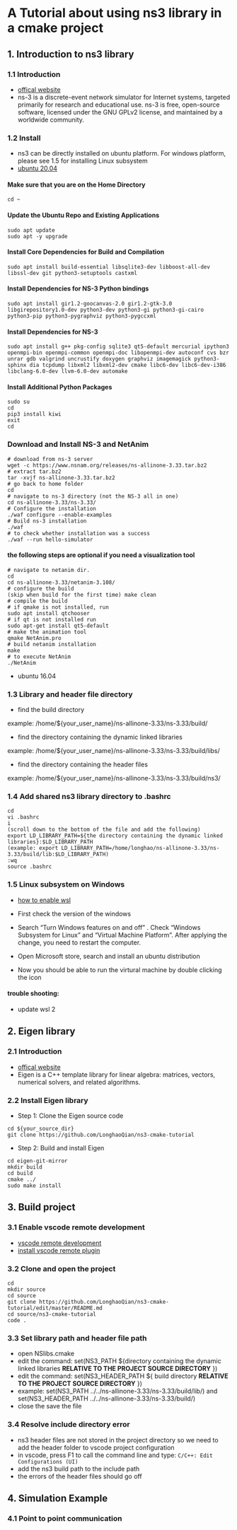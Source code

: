 # A Tutorial about using ns3 library in a cmake project

## 1. Introduction to ns3 library

### 1.1 Introduction

- [offical website](https://www.nsnam.org/)
- ns-3 is a discrete-event network simulator for Internet systems, targeted primarily for research and educational use. ns-3 is free, open-source software, licensed under the GNU GPLv2 license, and maintained by a worldwide community.

### 1.2 Install

- ns3 can be directly installed on ubuntu platform. For windows platform, please see 1.5 for installing Linux subsystem
- [ubuntu 20.04](https://karimmd.github.io/post/tutorial/ns3_installation/)
#### Make sure that you are on the Home Directory
```
cd ~
```
#### Update the Ubuntu Repo and Existing Applications
```
sudo apt update
sudo apt -y upgrade
```
#### Install Core Dependencies for Build and Compilation
```
sudo apt install build-essential libsqlite3-dev libboost-all-dev libssl-dev git python3-setuptools castxml
```
#### Install Dependencies for NS-3 Python bindings
```
sudo apt install gir1.2-goocanvas-2.0 gir1.2-gtk-3.0 libgirepository1.0-dev python3-dev python3-gi python3-gi-cairo python3-pip python3-pygraphviz python3-pygccxml
```
#### Install Dependencies for NS-3
```
sudo apt install g++ pkg-config sqlite3 qt5-default mercurial ipython3 openmpi-bin openmpi-common openmpi-doc libopenmpi-dev autoconf cvs bzr unrar gdb valgrind uncrustify doxygen graphviz imagemagick python3-sphinx dia tcpdump libxml2 libxml2-dev cmake libc6-dev libc6-dev-i386 libclang-6.0-dev llvm-6.0-dev automake
```
#### Install Additional Python Packages
```
sudo su 
cd
pip3 install kiwi
exit
cd
```
### Download and Install NS-3 and NetAnim
```
# download from ns-3 server
wget -c https://www.nsnam.org/releases/ns-allinone-3.33.tar.bz2
# extract tar.bz2
tar -xvjf ns-allinone-3.33.tar.bz2
# go back to home folder
cd
# navigate to ns-3 directory (not the NS-3 all in one)
cd ns-allinone-3.33/ns-3.33/
# Configure the installation
./waf configure --enable-examples 
# Build ns-3 installation
./waf
# to check whether installation was a success
./waf --run hello-simulator
```
#### the following steps are optional if you need a visualization tool
```
# navigate to netanim dir.
cd
cd ns-allinone-3.33/netanim-3.108/
# configure the build
(skip when build for the first time) make clean
# compile the build
# if qmake is not installed, run
sudo apt install qtchooser
# if qt is not installed run
sudo apt-get install qt5-default
# make the animation tool
qmake NetAnim.pro
# build netanim installation
make
# to execute NetAnim 
./NetAnim
```

- ubuntu 16.04

### 1.3 Library and header file directory
- find the build directory

example: /home/${your_user_name}/ns-allinone-3.33/ns-3.33/build/

- find the directory containing the dynamic linked libraries

example: /home/${your_user_name}/ns-allinone-3.33/ns-3.33/build/libs/

- find the directory containing the header files

example: /home/${your_user_name}/ns-allinone-3.33/ns-3.33/build/ns3/

### 1.4 Add shared ns3 library directory to .bashrc

```
cd 
vi .bashrc
i
(scroll down to the bottom of the file and add the following)
export LD_LIBRARY_PATH=${the directory containing the dynamic linked libraries}:$LD_LIBRARY_PATH
(example: export LD_LIBRARY_PATH=/home/longhao/ns-allinone-3.33/ns-3.33/build/lib:$LD_LIBRARY_PATH)
:wq
source .bashrc
```

### 1.5 Linux subsystem on Windows

- [how to enable wsl](https://www.ssl.com/how-to/enable-linux-subsystem-install-ubuntu-windows-10/)

- First check the version of the windows

- Search “Turn Windows features on and off” . Check “Windows Subsystem for Linux” and “Virtual Machine Platform”. After applying the change, you need to restart the computer.

- Open Microsoft store, search and install an ubuntu distribution

- Now you should be able to run the virtural machine by double clicking the icon


#### trouble shooting:
- update wsl 2

## 2. Eigen library

### 2.1 Introduction
- [offical website](https://eigen.tuxfamily.org/index.php?title=Main_Page)
- Eigen is a C++ template library for linear algebra: matrices, vectors, numerical solvers, and related algorithms.

### 2.2 Install Eigen library
- Step 1: Clone the Eigen source code
```
cd ${your_source_dir}
git clone https://github.com/LonghaoQian/ns3-cmake-tutorial
```
- Step 2: Build and install Eigen

```
cd eigen-git-mirror
mkdir build
cd build
cmake ../
sudo make install
```
## 3. Build project

### 3.1 Enable vscode remote development

- [vscode remote development](https://code.visualstudio.com/docs/remote/wsl)
- [install vscode remote plugin](https://marketplace.visualstudio.com/items?itemName=ms-vscode-remote.vscode-remote-extensionpack)

### 3.2 Clone and open the project
```
cd 
mkdir source
cd source
git clone https://github.com/LonghaoQian/ns3-cmake-tutorial/edit/master/README.md
cd source/ns3-cmake-tutorial
code .
```
### 3.3 Set library path and header file path

- open NSlibs.cmake
- edit the command: set(NS3_PATH ${directory containing the dynamic linked libraries **RELATIVE TO THE PROJECT SOURCE DIRECTORY** }) 
- edit the command: set(NS3_HEADER_PATH ${ build directory **RELATIVE TO THE PROJECT SOURCE DIRECTORY** })
- example: set(NS3_PATH ../../ns-allinone-3.33/ns-3.33/build/lib/) and set(NS3_HEADER_PATH ../../ns-allinone-3.33/ns-3.33/build/)
- close the save the file

### 3.4 Resolve include directory error

- ns3 header files are not stored in the project directory so we need to add the header folder to vscode project configuration
- in vscode, press F1 to call the command line and type: `C/C++: Edit Configurations (UI)`
- add the ns3 build path to the include path
- the errors of the header files should go off

## 4. Simulation Example

### 4.1 Point to point communication



